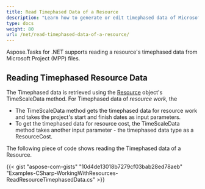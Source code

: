 ```yaml
---
title: Read Timephased Data of a Resource
description: "Learn how to generate or edit timephased data of Microsoft Project (MPP/XML) resources using Aspose.Tasks for .NET."
type: docs
weight: 80
url: /net/read-timephased-data-of-a-resource/
---
```


Aspose.Tasks for .NET supports reading a resource's timephased data from Microsoft Project (MPP) files.

## **Reading Timephased Resource Data**
The Timephased data is retrieved using the [Resource](https://reference.aspose.com/tasks/net/aspose.tasks/resource) object's TimeScaleData method. For Timephased data of *resource work*, the

- The TimeScaleData method gets the timephased data for resource work and takes the project's start and finish dates as input parameters.
- To get the timephased data for resource cost, the TimeScaleData method takes another input parameter - the timephased data type as a ResourceCost.

The following piece of code shows reading the Timephased data of a Resource.

{{< gist "aspose-com-gists" "10d4de13018b7279cf03bab28ed78aeb" "Examples-CSharp-WorkingWithResources-ReadResourceTimephasedData.cs" >}}
